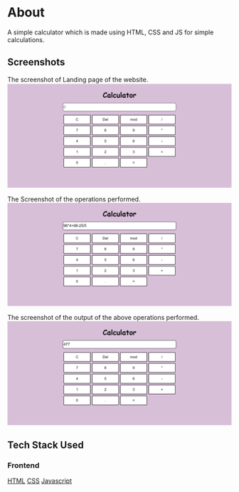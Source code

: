 # About

A simple calculator which is made using HTML, CSS and JS for simple calculations.

## Screenshots

The screenshot of Landing page of the website.
![](<Images/calc(1).png>)

The Screenshot of the operations performed.
![](<Images/calc(2).png>)

The screenshot of the output of the above operations performed.
![](<Images/calc(3).png>)

## Tech Stack Used

### Frontend

[HTML](https://img.shields.io/badge/html5%20-%23E34F26.svg?&style=for-the-badge&logo=html5&logoColor=white")
[CSS](https://img.shields.io/badge/css3%20-%231572B6.svg?&style=for-the-badge&logo=css3&logoColor=white)
[Javascript](https://img.shields.io/badge/javascript%20-%23323330.svg?&style=for-the-badge&logo=javascript&logoColor=%23F7DF1E)
